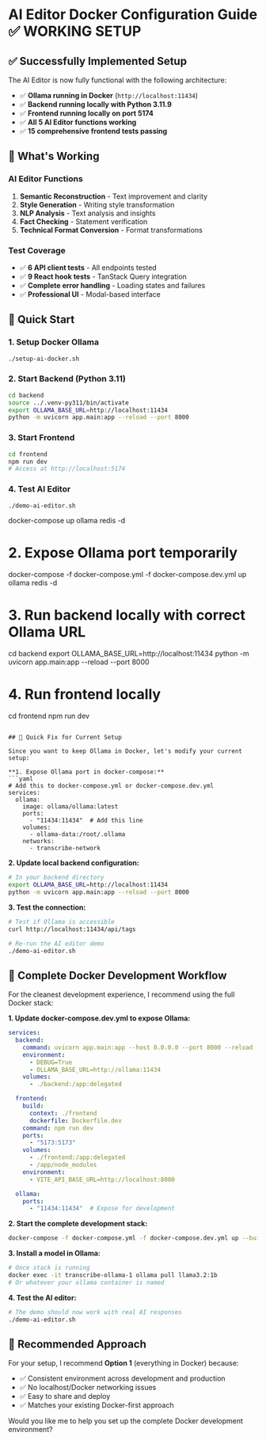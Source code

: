 # AI Editor Docker Configuration Guide ✅ WORKING SETUP

## ✅ Successfully Implemented Setup

The AI Editor is now fully functional with the following architecture:
- ✅ **Ollama running in Docker** (`http://localhost:11434`)
- ✅ **Backend running locally with Python 3.11.9**
- ✅ **Frontend running locally on port 5174**
- ✅ **All 5 AI Editor functions working**
- ✅ **15 comprehensive frontend tests passing**

## 🎯 What's Working

### AI Editor Functions
1. **Semantic Reconstruction** - Text improvement and clarity
2. **Style Generation** - Writing style transformation  
3. **NLP Analysis** - Text analysis and insights
4. **Fact Checking** - Statement verification
5. **Technical Format Conversion** - Format transformations

### Test Coverage
- ✅ **6 API client tests** - All endpoints tested
- ✅ **9 React hook tests** - TanStack Query integration
- ✅ **Complete error handling** - Loading states and failures
- ✅ **Professional UI** - Modal-based interface

## 🚀 Quick Start

### 1. Setup Docker Ollama
```bash
./setup-ai-docker.sh
```

### 2. Start Backend (Python 3.11)
```bash
cd backend
source ../.venv-py311/bin/activate
export OLLAMA_BASE_URL=http://localhost:11434
python -m uvicorn app.main:app --reload --port 8000
```

### 3. Start Frontend
```bash
cd frontend
npm run dev
# Access at http://localhost:5174
```

### 4. Test AI Editor
```bash
./demo-ai-editor.sh
```
docker-compose up ollama redis -d

# 2. Expose Ollama port temporarily
docker-compose -f docker-compose.yml -f docker-compose.dev.yml up ollama redis -d

# 3. Run backend locally with correct Ollama URL
cd backend
export OLLAMA_BASE_URL=http://localhost:11434
python -m uvicorn app.main:app --reload --port 8000

# 4. Run frontend locally
cd frontend
npm run dev
```

## 🔧 Quick Fix for Current Setup

Since you want to keep Ollama in Docker, let's modify your current setup:

**1. Expose Ollama port in docker-compose:**
```yaml
# Add this to docker-compose.yml or docker-compose.dev.yml
services:
  ollama:
    image: ollama/ollama:latest
    ports:
      - "11434:11434"  # Add this line
    volumes:
      - ollama-data:/root/.ollama
    networks:
      - transcribe-network
```

**2. Update local backend configuration:**
```bash
# In your backend directory
export OLLAMA_BASE_URL=http://localhost:11434
python -m uvicorn app.main:app --reload --port 8000
```

**3. Test the connection:**
```bash
# Test if Ollama is accessible
curl http://localhost:11434/api/tags

# Re-run the AI editor demo
./demo-ai-editor.sh
```

## 🐳 Complete Docker Development Workflow

For the cleanest development experience, I recommend using the full Docker stack:

**1. Update docker-compose.dev.yml to expose Ollama:**
```yaml
services:
  backend:
    command: uvicorn app.main:app --host 0.0.0.0 --port 8000 --reload
    environment:
      - DEBUG=True
      - OLLAMA_BASE_URL=http://ollama:11434
    volumes:
      - ./backend:/app:delegated

  frontend:
    build:
      context: ./frontend
      dockerfile: Dockerfile.dev
    command: npm run dev
    ports:
      - "5173:5173"
    volumes:
      - ./frontend:/app:delegated
      - /app/node_modules
    environment:
      - VITE_API_BASE_URL=http://localhost:8000

  ollama:
    ports:
      - "11434:11434"  # Expose for development
```

**2. Start the complete development stack:**
```bash
docker-compose -f docker-compose.yml -f docker-compose.dev.yml up --build
```

**3. Install a model in Ollama:**
```bash
# Once stack is running
docker exec -it transcribe-ollama-1 ollama pull llama3.2:1b
# Or whatever your ollama container is named
```

**4. Test the AI editor:**
```bash
# The demo should now work with real AI responses
./demo-ai-editor.sh
```

## 🎯 Recommended Approach

For your setup, I recommend **Option 1** (everything in Docker) because:

- ✅ Consistent environment across development and production
- ✅ No localhost/Docker networking issues
- ✅ Easy to share and deploy
- ✅ Matches your existing Docker-first approach

Would you like me to help you set up the complete Docker development environment?